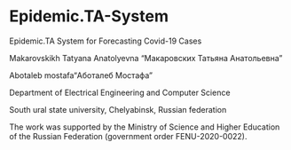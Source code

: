 # Epidemic.TA-System
Epidemic.TA  System for Forecasting Covid-19 Cases

Makarovskikh Tatyana Anatolyevna “Макаровских Татьяна Анатольевна”

Abotaleb mostafa“Аботалеб Мостафа”

Department of Electrical Engineering and Computer Science

South ural state university, Chelyabinsk, Russian federation

The work was supported by the Ministry of Science and Higher Education of the Russian Federation (government order FENU-2020-0022).
